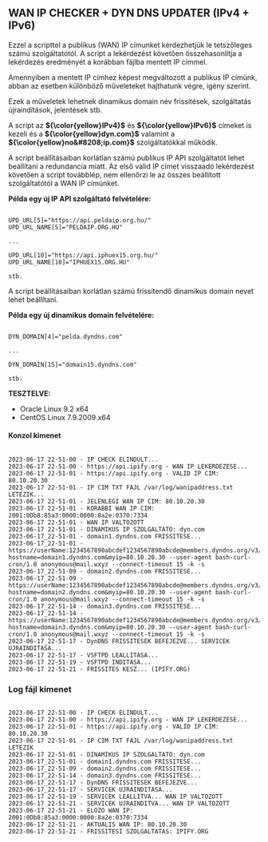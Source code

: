 ## WAN IP CHECKER + DYN DNS UPDATER (IPv4 + IPv6)

Ezzel a scripttel a publikus (WAN) IP címunket kérdezhetjük le tetszőleges számú szolgáltatótól. A script a lekérdezést követően összehasonlítja a lekérdezés eredményét a korábban fájlba mentett IP címmel.

Amennyiben a mentett IP címhez képest megváltozott a publikus IP címünk, abban az esetben különböző műveleteket hajthatunk végre, igény szerint.

Ezek a műveletek lehetnek dinamikus domain név frissítések, szolgáltatás újraindítások, jelentések stb. 

A script az **${\color{yellow}IPv4}$** és **${\color{yellow}IPv6}$** címeket is kezeli és a **${\color{yellow}dyn.com}$** valamint a **${\color{yellow}no&#8208;ip.com}$** szolgáltatókkal működik.

A script beállításaiban korlátlan számú publikus IP API szolgáltatót lehet beállítani a redundancia miatt. Az első valid IP címet visszaadó lekérdezést követően a script továbblép, nem ellenőrzi le az összes beállított szolgáltatótól a WAN IP címünket.


**Példa egy új IP API szolgáltató felvételére:**

```

UPD_URL[5]="https://api.peldaip.org.hu/"
UPD_URL_NAME[5]="PELDAIP.ORG.HU"

...

UPD_URL[10]="https://api.iphuex15.org.hu/"
UPD_URL_NAME[10]="IPHUEX15.ORG.HU"

stb.
```

A script beállításaiban korlátlan számú frissítendő dinamikus domain nevet lehet beállítani.


**Példa egy új dinamikus domain felvételére:**

```

DYN_DOMAIN[4]="pelda.dyndns.com"

...

DYN_DOMAIN[15]="domain15.dyndns.com"

stb.
```

**TESZTELVE:**

* Oracle Linux 9.2 x64
* CentOS Linux 7.9.2009 x64


#### Konzol kimenet

```

2023-06-17 22-51-00 - IP CHECK ELINDULT...
2023-06-17 22-51-00 - https://api.ipify.org - WAN IP LEKERDEZESE...
2023-06-17 22-51-01 - https://api.ipify.org - VALID IP CIM: 80.10.20.30
2023-06-17 22-51-01 - IP CIM TXT FAJL /var/log/wanipaddress.txt LETEZIK...
2023-06-17 22-51-01 - JELENLEGI WAN IP CIM: 80.10.20.30
2023-06-17 22-51-01 - KORABBI WAN IP CIM: 2001:0Db8:85a3:0000:0000:8a2e:0370:7334
2023-06-17 22-51-01 - WAN IP VALTOZOTT
2023-06-17 22-51-01 - DINAMIKUS IP SZOLGALTATO: dyn.com
2023-06-17_22-51-01 - domain1.dyndns.com FRISSITESE...
2023-06-17_22-51-01 - https://userName:1234567890abcdef1234567890abcde@members.dyndns.org/v3/update?hostname=domain1.dyndns.com&myip=80.10.20.30 --user-agent bash-curl-cron/1.0 anonymous@mail.wxyz --connect-timeout 15 -k -s
2023-06-17_22-51-09 - domain2.dyndns.com FRISSITESE...
2023-06-17_22-51-09 - https://userName:1234567890abcdef1234567890abcde@members.dyndns.org/v3/update?hostname=domain2.dyndns.com&myip=80.10.20.30 --user-agent bash-curl-cron/1.0 anonymous@mail.wxyz --connect-timeout 15 -k -s
2023-06-17_22-51-14 - domain3.dyndns.com FRISSITESE...
2023-06-17_22-51-14 - https://userName:1234567890abcdef1234567890abcde@members.dyndns.org/v3/update?hostname=domain3.dyndns.com&myip=80.10.20.30 --user-agent bash-curl-cron/1.0 anonymous@mail.wxyz --connect-timeout 15 -k -s
2023-06-17_22-51-17 - DynDNS FRISSITESEK BEFEJEZVE... SERVICEK UJRAINDITASA...
2023-06-17 22-51-17 - VSFTPD LEALLITASA...
2023-06-17 22-51-19 - VSFTPD INDITASA...
2023-06-17 22-51-21 - FRISSITES KESZ... (IPIFY.ORG)

```

### Log fájl kimenet

```

2023-06-17 22-51-00 - IP CHECK ELINDULT...
2023-06-17 22-51-00 - https://api.ipify.org - WAN IP LEKERDEZESE...
2023-06-17 22-51-01 - https://api.ipify.org - VALID IP CIM: 80.10.20.30
2023-06-17 22-51-01 - IP CIM TXT FAJL /var/log/wanipaddress.txt LETEZIK
2023-06-17 22-51-01 - DINAMIKUS IP SZOLGALTATO: dyn.com
2023-06-17_22-51-01 - domain1.dyndns.com FRISSITESE...
2023-06-17_22-51-09 - domain2.dyndns.com FRISSITESE...
2023-06-17_22-51-14 - domain3.dyndns.com FRISSITESE...
2023-06-17_22-51-17 - DynDNS FRISSITESEK BEFEJEZVE...
2023-06-17_22-51-17 - SERVICEK UJRAINDITASA...
2023-06-17 22-51-19 - SERVICEK LEALLITVA... WAN IP VALTOZOTT
2023-06-17 22-51-21 - SERVICEK UJRAINDITVA... WAN IP VALTOZOTT
2023-06-17 22-51-21 - ELOZO WAN IP: 2001:0Db8:85a3:0000:0000:8a2e:0370:7334
2023-06-17 22-51-21 - AKTUALIS WAN IP: 80.10.20.30
2023-06-17 22-51-21 - FRISSITESI SZOLGALTATAS: IPIFY.ORG

```

